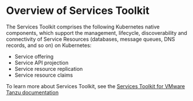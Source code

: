 # Overview of Services Toolkit

The Services Toolkit comprises the following Kubernetes native components, which support the management,
lifecycle, discoverability and connectivity of Service Resources (databases, message queues,
DNS records, and so on) on Kubernetes:

- Service offering
- Service API projection
- Service resource replication
- Service resource claims

To learn more about Services Toolkit, see the
[Services Toolkit for VMware Tanzu documentation](https://docs.vmware.com/en/Services-Toolkit-for-VMware-Tanzu-Application-Platform/0.8/svc-tlk/GUID-overview.html)
